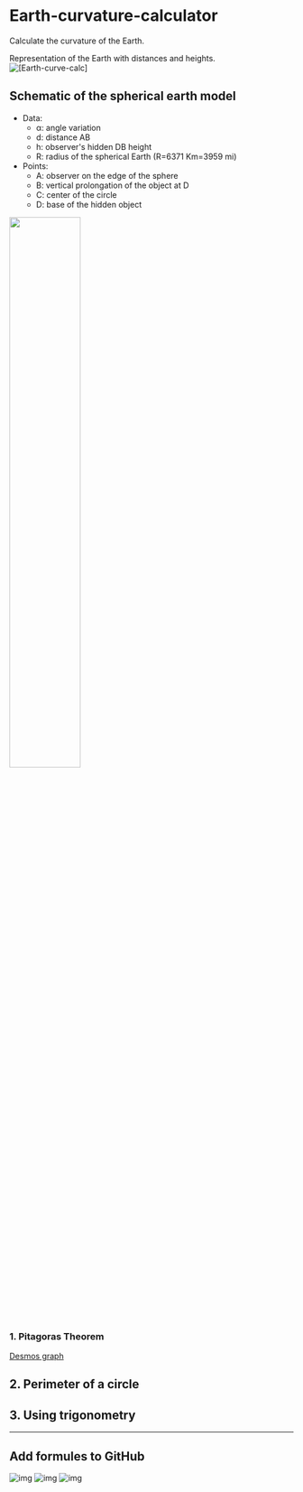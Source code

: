 # Earth-curvature-calculator
Calculate the curvature of the Earth.

Representation of the Earth with distances and heights.
![[Earth-curve-calc]](Earth-curve-calc.png)


## Schematic of the spherical earth model
- Data:
	- α: angle variation
	- d: distance AB
	- h: observer's hidden DB height
	- R: radius of the spherical Earth (R=6371 Km=3959 mi)
- Points:
	- A: observer on the edge of the sphere
	- B: vertical prolongation of the object at D
	- C: center of the circle
	- D: base of the hidden object
<img src="https://raw.githubusercontent.com/Curiosity432/Earth-curvature-calculator/main/Trigonometry-sphere.png" width=50% height=50%>

### 1. Pitagoras Theorem
[Desmos graph](https://www.desmos.com/calculator/cbdgduxedl)

## 2. Perimeter of a circle

## 3. Using trigonometry

	
---	

## Add formules to GitHub
![img](https://latex.codecogs.com/svg.image?sin^2(\alpha)&plus;cos^2(\alpha)=1)
![img](http://www.sciweavers.org/tex2img.php?eq=sin^2(\alpha)&plus;cos^2(\alpha)=1&bc=White&fc=Black&im=jpg&fs=12)
![img](https://render.githubusercontent.com/render/math?math=sin^2(\alpha)cos^2(\alpha)=1)


